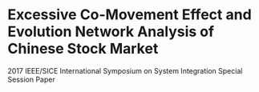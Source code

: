 # Excessive Co-Movement Effect and Evolution Network Analysis of Chinese Stock Market
2017 IEEE/SICE International Symposium on System Integration Special Session Paper
